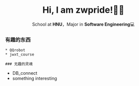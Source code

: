 <div align="center">

# Hi, I am zwpride!👨‍🎓

School at **HNU**，Major in **Software Engineering**💻

</div>


### 有趣的东西
~~~~~~~~~~~~~~~~~~~~~~~~~~~~~~~~~~~~~~~~~~~~~~~~~~~~~~~~~
* QQrobot
* jwxt_course

### 无趣的灵魂
~~~~~~~~~~~~~~~~~~~~~~~~~~~~~~~~~~~~~~~~~~~~~~~~~~~~~~~~~
* DB_connect
* something interesting
